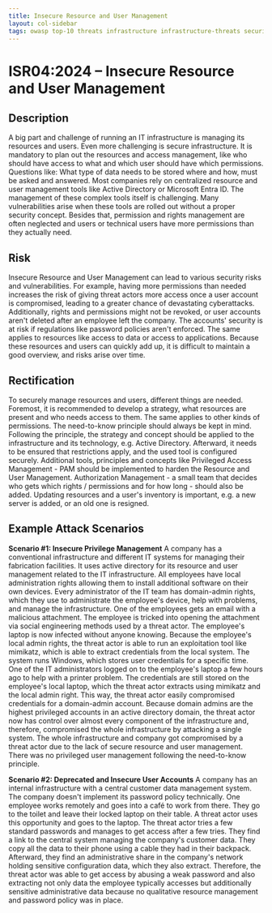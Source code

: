 ```yaml
---
title: Insecure Resource and User Management
layout: col-sidebar
tags: owasp top-10 threats infrastructure infrastructure-threats security risks infrastructure-security-risks insecure resource and user management isr04
---
```


# ISR04:2024 – Insecure Resource and User Management

## Description
A big part and challenge of running an IT infrastructure is managing its resources and users.
Even more challenging is secure infrastructure.
It is mandatory to plan out the resources and access management, like who should have access to what and which user should have which permissions.
Questions like: What type of data needs to be stored where and how, must be asked and answered.
Most companies rely on centralized resource and user management tools like Active Directory or Microsoft Entra ID.
The management of these complex tools itself is challenging. Many vulnerabilities arise when these tools are rolled out without a proper security concept.
Besides that, permission and rights management are often neglected and users or technical users have more permissions than they actually need.

## Risk
Insecure Resource and User Management can lead to various security risks and vulnerabilities.
For example, having more permissions than needed increases the risk of giving threat actors more access once a user account is compromised, leading to a greater chance of devastating cyberattacks.
Additionally, rights and permissions might not be revoked, or user accounts aren't deleted after an employee left the company.
The accounts' security is at risk if regulations like password policies aren't enforced.
The same applies to resources like access to data or access to applications.
Because these resources and users can quickly add up, it is difficult to maintain a good overview, and risks arise over time.

## Rectification
To securely manage resources and users, different things are needed.
Foremost, it is recommended to develop a strategy, what resources are present and who needs access to them. The same applies to other kinds of permissions.
The need-to-know principle should always be kept in mind. Following the principle, the strategy and concept should be applied to the infrastructure and its technology, e.g. Active Directory.
Afterward, it needs to be ensured that restrictions apply, and the used tool is configured securely.
Additional tools, principles and concepts like Privileged Access Management - PAM should be implemented to harden the Resource and User Management.
Authorization Management - a small team that decides who gets which rights / permissions and for how long - should also be added.
Updating resources and a user's inventory is important, e.g. a new server is added, or an old one is resigned.

## Example Attack Scenarios
**Scenario #1: Insecure Privilege Management**
A company has a conventional infrastructure and different IT systems for managing their fabrication facilities.
It uses active directory for its resource and user management related to the IT infrastructure.
All employees have local administration rights allowing them to install additional software on their own devices.
Every administrator of the IT team has domain-admin rights, which they use to administrate the employee's device, help with problems, and manage the infrastructure.
One of the employees gets an email with a malicious attachment.
The employee is tricked into opening the attachment via social engineering methods used by a threat actor.
The employee's laptop is now infected without anyone knowing.
Because the employee's local admin rights, the threat actor is able to run an exploitation tool like mimikatz, which is able to extract credentials from the local system.
The system runs Windows, which stores user credentials for a specific time. One of the IT administrators logged on to the employee's laptop a few hours ago to help with a 
printer problem.
The credentials are still stored on the employee's local laptop, which the threat actor extracts using mimikatz and the local admin right.
This way, the threat actor easily compromised credentials for a domain-admin account.
Because domain admins are the highest privileged accounts in an active directory domain, the threat actor now has control over almost every component of the infrastructure and, therefore, compromised 
the whole infrastructure by attacking a single system.
The whole infrastructure and company got compromised by a threat actor due to the lack of secure resource and user management. There was no privileged user management 
following the need-to-know principle.

**Scenario #2: Deprecated and Insecure User Accounts**
A company has an internal infrastructure with a central customer data management system.
The company doesn't implement its password policy technically.
One employee works remotely and goes into a café to work from there.
They go to the toilet and leave their locked laptop on their table.
A threat actor uses this opportunity and goes to the laptop.
The threat actor tries a few standard passwords and manages to get access after a few tries.
They find a link to the central system managing the company's customer data.
They copy all the data to their phone using a cable they had in their backpack.
Afterward, they find an administrative share in the company's network holding sensitive configuration data, which they also extract.
Therefore, the threat actor was able to get access by abusing a weak password and also extracting not only data the employee typically accesses but additionally sensitive administrative data because no 
qualitative resource management and password policy was in place.

